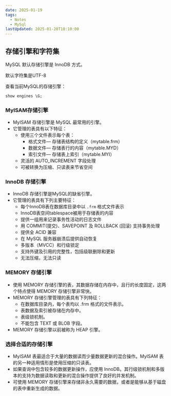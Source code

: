 ```yaml
---
date: 2025-01-19
tags:
  - Notes
  - MySql
lastUpdated: 2025-01-20T10:10:00
---
```


## 存储引擎和字符集

MySQL 默认存储引擎是 InnoDB 方式。



默认字符集是UTF-8



查看当前MySQL的存储引擎：

```sql
show engines \G;
```



### MyISAM存储引擎

- MyISAM 存储引擎是 MySQL 最常用的引擎。
- 它管理的表具有以下特征：
  - 使用三个文件表示每个表：
    - 格式文件— 存储表结构的定义（mytable.frm）
    - 数据文件— 存储表行的内容（mytable.MYD）
    - 索引文件— 存储表上索引（mytable.MYI）
  - 灵活的 AUTO_INCREMENT 字段处理
  - 可被转换为压缩、只读表来节省空间



### InnoDB 存储引擎

- InnoDB 存储引擎是MySQL的缺省引擎。
- 它管理的表具有下列主要特征：
  - 每个InnoDB表在数据库目录中以 `.frm` 格式文件表示
  - InnoDB表空间tablespace被用于存储表的内容
  - 提供一组用来记录事务性活动的日志文件
  - 用 COMMIT(提交)、SAVEPOINT 及 ROLLBACK (回滚) 支持事务处理
  - 提供全 ACID 兼容
  - 在 MySQL 服务器崩溃后提供自动恢复
  - 多版本（MVCC）和行级锁定
  - 支持外键及引用的完整性，包括级联删除和更新 
  - 无法压缩，无法只读



### MEMORY 存储引擎

- 使用 MEMORY 存储引擎的表，其数据存储在内存中，且行的长度固定，这两个特点使得 MEMORY 存储引擎非常快。
- MEMORY 存储引擎管理的表具有下列特征：
  - 在数据库目录内，每个表均以 .frm 格式的文件表示。
  - 表数据及索引被存储在内存中。
  - 表级锁机制。
  - 不能包含 TEXT 或 BLOB 字段。
- MEMORY 存储引擎以前被称为 HEAP 引擎。



### 选择合适的存储引擎

- MyISAM 表最适合于大量的数据读而少量数据更新的混合操作。MyISAM 表的另一种适用情形是使用压缩的只读表。
- 如果查询中包含较多的数据更新操作，应使用 InnoDB。其行级锁机制和多版本的支持为数据读取和更新的混合操作提供了良好的并发机制。
- 可使用 MEMORY 存储引擎来存储非永久需要的数据，或者是能够从基于磁盘的表中重新生成的数据。

 